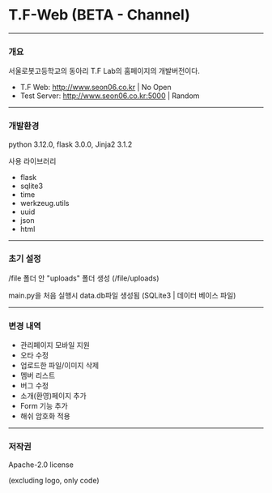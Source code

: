 # T.F-Web (BETA - Channel)

* * *

### 개요

서울로봇고등학교의 동아리 T.F Lab의 홈페이지의 개발버전이다.

* T.F Web: http://www.seon06.co.kr | No Open
* Test Server: http://www.seon06.co.kr:5000 | Random

* * *

### 개발환경

python 3.12.0, flask 3.0.0, Jinja2 3.1.2

사용 라이브러리
* flask
* sqlite3
* time
* werkzeug.utils
* uuid
* json
* html


* * *

### 초기 설정

/file 폴더 안 "uploads" 폴더 생성 (/file/uploads)

main.py을 처음 실행시 data.db파일 생성됨 (SQLite3 | 데이터 베이스 파일)

* * * 

### 변경 내역
* 관리페이지 모바일 지원
* 오타 수정
* 업로드한 파일/이미지 삭제
* 멤버 리스트
* 버그 수정
* 소개(환영)페이지 추가
* Form 기능 추가
* 해쉬 암호화 적용
* * *

### 저작권

Apache-2.0 license

(excluding logo, only code)
